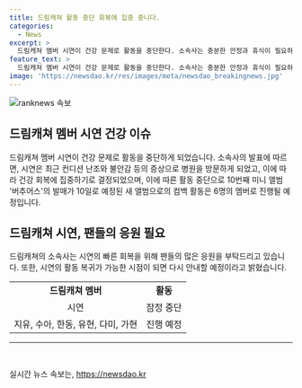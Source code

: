 ```yaml
---
title: 드림캐쳐 활동 중단 회복에 집중 중니다.
categories:
  - News
excerpt: >
  드림캐쳐 멤버 시연이 건강 문제로 활동을 중단한다. 소속사는 충분한 안정과 휴식이 필요하다는 의료진 소견을 받았다고 전했으며, 이에 시연은 새 앨범 버추어스 컴백 활동을 건너뛰게 됐다. 멤버들은 6명으로 활동을 이어가며, 시연의 빠른 회복을 기원했다. 팬들의 많은 응원을 부탁했다. ※CBS노컷뉴스
feature_text: >
  드림캐쳐 멤버 시연이 건강 문제로 활동을 중단한다. 소속사는 충분한 안정과 휴식이 필요하다는 의료진 소견을 받았다고 전했으며, 이에 시연은 새 앨범 버추어스 컴백 활동을 건너뛰게 됐다. 멤버들은 6명으로 활동을 이어가며, 시연의 빠른 회복을 기원했다. 팬들의 많은 응원을 부탁했다. ※CBS노컷뉴스
image: 'https://newsdao.kr/res/images/meta/newsdao_breakingnews.jpg'
---
```


<p><img src="https://newsdao.kr/res/images/meta/newsdao_breakingnews.jpg" alt="ranknews 속보" /></p>

<h2 data-ke-size="size26">드림캐쳐 멤버 시연 건강 이슈</h2>

<p data-ke-size="size16">드림캐쳐 멤버 시연이 건강 문제로 활동을 중단하게 되었습니다. 소속사의 발표에 따르면, 시연은 최근 컨디션 난조와 불안감 등의 증상으로 병원을 방문하게 되었고, 이에 따라 건강 회복에 집중하기로 결정되었으며, 이에 따른 활동 중단으로 10번째 미니 앨범 '버추어스'의 발매가 10일로 예정된 새 앨범으로의 컴백 활동은 6명의 멤버로 진행될 예정입니다.</p>

<h2 data-ke-size="size26">드림캐쳐 시연, 팬들의 응원 필요</h2>

<p data-ke-size="size16">드림캐쳐의 소속사는 시연의 빠른 회복을 위해 팬들의 많은 응원을 부탁드리고 있습니다. 또한, 시연의 활동 복귀가 가능한 시점이 되면 다시 안내할 예정이라고 밝혔습니다.</p>

<table>
  <tr>
    <td style="text-align: center; height: 17px;"><b>드림캐쳐 멤버</b></td>
    <td style="text-align: center; height: 17px;"><b>활동</b></td>
  </tr>
  <tr>
    <td style="text-align: center; height: 17px;">시연</td>
    <td style="text-align: center; height: 17px;">잠정 중단</td>
  </tr>
  <tr>
    <td style="text-align: center; height: 17px;">지유, 수아, 한동, 유현, 다미, 가현</td>
    <td style="text-align: center; height: 17px;">진행 예정</td>
  </tr>
</table>

<hr>

<p data-ke-size="size16">&nbsp;</p>
실시간 뉴스 속보는, <a href="https://newsdao.kr" rel="dofollow">https://newsdao.kr</a>


